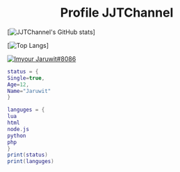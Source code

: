 <h1 align="center">Profile JJTChannel</h1>

[![JJTChannel's GitHub stats](https://github-readme-stats.vercel.app/api?username=JJTChannel&show_icons=true&theme=transparent)]

[![Top Langs](https://github-readme-stats.vercel.app/api/top-langs/?username=JJTChannel&langs_count=8)]

[![Imyour Jaruwit#8086](https://discord.c99.nl/widget/theme-4/750677078986195003.png)](https://discord.c99.nl/)

```lua
status = {
Single=true,
Age=12,
Name="Jaruwit"
}

languges = {
lua
html
node.js
python
php
}
print(status)
print(languges)
```
